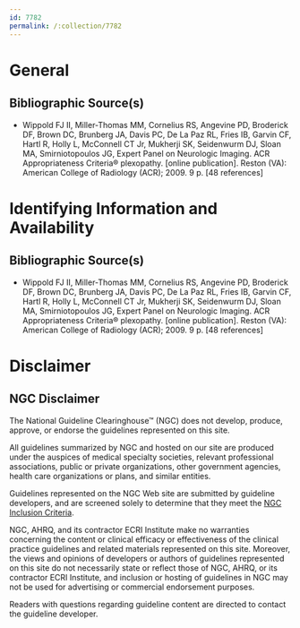 ```yaml
---
id: 7782
permalink: /:collection/7782
---
```


# General

## Bibliographic Source(s)

- Wippold FJ II, Miller-Thomas MM, Cornelius RS, Angevine PD, Broderick DF, Brown DC, Brunberg JA, Davis PC, De La Paz RL, Fries IB, Garvin CF, Hartl R, Holly L, McConnell CT Jr, Mukherji SK, Seidenwurm DJ, Sloan MA, Smirniotopoulos JG, Expert Panel on Neurologic Imaging. ACR Appropriateness Criteria® plexopathy. [online publication]. Reston (VA): American College of Radiology (ACR); 2009. 9 p. [48 references]

# Identifying Information and Availability

## Bibliographic Source(s)

- Wippold FJ II, Miller-Thomas MM, Cornelius RS, Angevine PD, Broderick DF, Brown DC, Brunberg JA, Davis PC, De La Paz RL, Fries IB, Garvin CF, Hartl R, Holly L, McConnell CT Jr, Mukherji SK, Seidenwurm DJ, Sloan MA, Smirniotopoulos JG, Expert Panel on Neurologic Imaging. ACR Appropriateness Criteria® plexopathy. [online publication]. Reston (VA): American College of Radiology (ACR); 2009. 9 p. [48 references]

# Disclaimer

## NGC Disclaimer

The National Guideline Clearinghouse™ (NGC) does not develop, produce, approve, or endorse the guidelines represented on this site.

All guidelines summarized by NGC and hosted on our site are produced under the auspices of medical specialty societies, relevant professional associations, public or private organizations, other government agencies, health care organizations or plans, and similar entities.

Guidelines represented on the NGC Web site are submitted by guideline developers, and are screened solely to determine that they meet the [NGC Inclusion Criteria](/help-and-about/summaries/inclusion-criteria).

NGC, AHRQ, and its contractor ECRI Institute make no warranties concerning the content or clinical efficacy or effectiveness of the clinical practice guidelines and related materials represented on this site. Moreover, the views and opinions of developers or authors of guidelines represented on this site do not necessarily state or reflect those of NGC, AHRQ, or its contractor ECRI Institute, and inclusion or hosting of guidelines in NGC may not be used for advertising or commercial endorsement purposes.

Readers with questions regarding guideline content are directed to contact the guideline developer.

